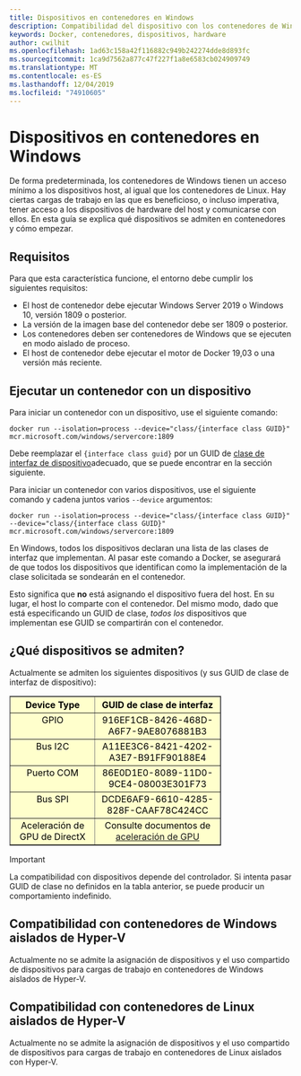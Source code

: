 ```yaml
---
title: Dispositivos en contenedores en Windows
description: Compatibilidad del dispositivo con los contenedores de Windows
keywords: Docker, contenedores, dispositivos, hardware
author: cwilhit
ms.openlocfilehash: 1ad63c158a42f116882c949b242274dde8d893fc
ms.sourcegitcommit: 1ca9d7562a877c47f227f1a8e6583cb024909749
ms.translationtype: MT
ms.contentlocale: es-ES
ms.lasthandoff: 12/04/2019
ms.locfileid: "74910605"
---
```

# <a name="devices-in-containers-on-windows"></a>Dispositivos en contenedores en Windows

De forma predeterminada, los contenedores de Windows tienen un acceso mínimo a los dispositivos host, al igual que los contenedores de Linux. Hay ciertas cargas de trabajo en las que es beneficioso, o incluso imperativa, tener acceso a los dispositivos de hardware del host y comunicarse con ellos. En esta guía se explica qué dispositivos se admiten en contenedores y cómo empezar.

## <a name="requirements"></a>Requisitos

Para que esta característica funcione, el entorno debe cumplir los siguientes requisitos:
- El host de contenedor debe ejecutar Windows Server 2019 o Windows 10, versión 1809 o posterior.
- La versión de la imagen base del contenedor debe ser 1809 o posterior.
- Los contenedores deben ser contenedores de Windows que se ejecuten en modo aislado de proceso.
- El host de contenedor debe ejecutar el motor de Docker 19,03 o una versión más reciente.

## <a name="run-a-container-with-a-device"></a>Ejecutar un contenedor con un dispositivo

Para iniciar un contenedor con un dispositivo, use el siguiente comando:

```shell
docker run --isolation=process --device="class/{interface class GUID}" mcr.microsoft.com/windows/servercore:1809
```

Debe reemplazar el `{interface class guid}` por un GUID de [clase de interfaz de dispositivo](https://docs.microsoft.com/windows-hardware/drivers/install/overview-of-device-interface-classes)adecuado, que se puede encontrar en la sección siguiente.

Para iniciar un contenedor con varios dispositivos, use el siguiente comando y cadena juntos varios `--device` argumentos:

```shell
docker run --isolation=process --device="class/{interface class GUID}" --device="class/{interface class GUID}" mcr.microsoft.com/windows/servercore:1809
```

En Windows, todos los dispositivos declaran una lista de las clases de interfaz que implementan. Al pasar este comando a Docker, se asegurará de que todos los dispositivos que identifican como la implementación de la clase solicitada se sondearán en el contenedor.

Esto significa que **no** está asignando el dispositivo fuera del host. En su lugar, el host lo comparte con el contenedor. Del mismo modo, dado que está especificando un GUID de clase, _todos los_ dispositivos que implementan ese GUID se compartirán con el contenedor.

## <a name="what-devices-are-supported"></a>¿Qué dispositivos se admiten?

Actualmente se admiten los siguientes dispositivos (y sus GUID de clase de interfaz de dispositivo):
  
<table border="1" style="background-color:FFFFCC;border-collapse:collapse;border:1px solid FFCC00;color:000000;width:75%" cellpadding="5" cellspacing="5">
<thead>
<tr valign="top">
<th><center>Device Type</center></th>
<th><center>GUID de clase de interfaz</center></th>
</tr>
</thead>
<tbody>
<tr valign="top">
<td><center>GPIO</center></td>
<td><center>916EF1CB-8426-468D-A6F7-9AE8076881B3</center></td>
</tr>
<tr valign="top">
<td><center>Bus I2C</center></td>
<td><center>A11EE3C6-8421-4202-A3E7-B91FF90188E4</center></td>
</tr>
<tr valign="top">
<td><center>Puerto COM</center></td>
<td><center>86E0D1E0-8089-11D0-9CE4-08003E301F73</center></td>
</tr>
<tr valign="top">
<td><center>Bus SPI</center></td>
<td><center>DCDE6AF9-6610-4285-828F-CAAF78C424CC</center></td>
</tr>
<tr valign="top">
<td><center>Aceleración de GPU de DirectX</center></td>
<td><center>Consulte documentos de <a href="https://docs.microsoft.com/virtualization/windowscontainers/deploy-containers/gpu-acceleration">aceleración de GPU</a></center></td>
</tr>
</tbody>
</table>

> [!IMPORTANT]
> La compatibilidad con dispositivos depende del controlador. Si intenta pasar GUID de clase no definidos en la tabla anterior, se puede producir un comportamiento indefinido.

## <a name="hyper-v-isolated-windows-container-support"></a>Compatibilidad con contenedores de Windows aislados de Hyper-V

Actualmente no se admite la asignación de dispositivos y el uso compartido de dispositivos para cargas de trabajo en contenedores de Windows aislados de Hyper-V.

## <a name="hyper-v-isolated-linux-container-support"></a>Compatibilidad con contenedores de Linux aislados de Hyper-V

Actualmente no se admite la asignación de dispositivos y el uso compartido de dispositivos para cargas de trabajo en contenedores de Linux aislados con Hyper-V.
